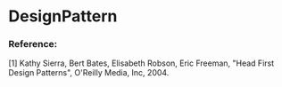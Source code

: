 # DesignPattern



### Reference: 

 [1] Kathy Sierra, Bert Bates, Elisabeth Robson, Eric Freeman, "Head First Design Patterns", O'Reilly Media, Inc, 2004.

